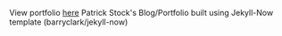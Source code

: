 View portfolio [here](https://pstock175.github.io/)
Patrick Stock's Blog/Portfolio built using Jekyll-Now template (barryclark/jekyll-now)
